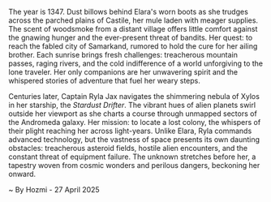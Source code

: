 
The year is 1347.  Dust billows behind Elara's worn boots as she trudges across the parched plains of Castile, her mule laden with meager supplies.  The scent of woodsmoke from a distant village offers little comfort against the gnawing hunger and the ever-present threat of bandits.  Her quest: to reach the fabled city of Samarkand, rumored to hold the cure for her ailing brother.  Each sunrise brings fresh challenges: treacherous mountain passes, raging rivers, and the cold indifference of a world unforgiving to the lone traveler.  Her only companions are her unwavering spirit and the whispered stories of adventure that fuel her weary steps.

Centuries later, Captain Ryla Jax navigates the shimmering nebula of Xylos in her starship, the *Stardust Drifter*.  The vibrant hues of alien planets swirl outside her viewport as she charts a course through unmapped sectors of the Andromeda galaxy.  Her mission: to locate a lost colony, the whispers of their plight reaching her across light-years.  Unlike Elara, Ryla commands advanced technology, but the vastness of space presents its own daunting obstacles: treacherous asteroid fields, hostile alien encounters, and the constant threat of equipment failure.  The unknown stretches before her, a tapestry woven from cosmic wonders and perilous dangers, beckoning her onward.

~ By Hozmi - 27 April 2025
